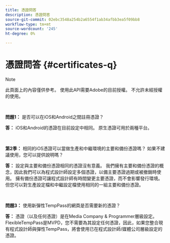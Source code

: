 ```yaml
---
title: 憑證問答
description: 憑證問答
source-git-commit: 02ebc3548a254b2a6554f1ab34afbb3ea5f09bb8
workflow-type: tm+mt
source-wordcount: '245'
ht-degree: 0%

---
```


# 憑證問答 {#certificates-q}

>[!NOTE]
>
>此頁面上的內容僅供參考。 使用此API需要Adobe的目前授權。 不允許未經授權的使用。

</br>

**問題1：** 是否可以在iOS和Android之間註冊憑證？

**答：** iOS和Android的憑證在目前設定中相同。 原生憑證可用於兩種平台。

</br>

**第2季：** 相同的iOS憑證可以當做生產和中繼環境的主要和備份憑證嗎？ 如果不建議使用，您可以提供說明嗎？

**答：** 設定與主要和備份憑證相同的憑證沒有意義。 我們擁有主要和備份憑證的概念，因此我們可以為程式設計師設定多個憑證，以備主要憑證過期或被撤銷時使用。 擁有備份憑證可讓程式設計師有時間變更主要憑證，而不會影響發行環境。 但您可以對生產設定檔和中繼設定檔使用相同的一組主要和備份憑證。

</br>

**問題3：** 使用新彈性TempPass的網頁是否需要新的憑證？

**答：** 憑證（以及任何憑證）是在Media Company &amp; Programmer層級設定。 FlexibleTempPass是MVPD，您不需要為其設定任何憑證，因此，如果您整合現有程式設計師與彈性TempPass，將會使用已在程式設計師/媒體公司層級設定的憑證。
